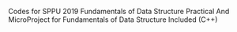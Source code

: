 Codes for SPPU 2019 Fundamentals of Data Structure Practical And MicroProject for Fundamentals of Data Structure Included (C++)

